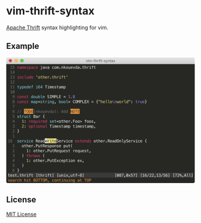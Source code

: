 # vim-thrift-syntax

[Apache Thrift](https://thrift.apache.org/) syntax highlighting for vim.

## Example

![vim-thrift-syntax.png](https://github.com/nkouevda/images/raw/master/vim-thrift-syntax.png)

## License

[MIT License](LICENSE.txt)
